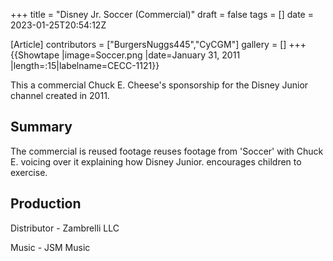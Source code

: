 +++
title = "Disney Jr. Soccer (Commercial)"
draft = false
tags = []
date = 2023-01-25T20:54:12Z

[Article]
contributors = ["BurgersNuggs445","CyCGM"]
gallery = []
+++
{{Showtape
|image=Soccer.png
|date=January 31, 2011
|length=:15|labelname=CECC-1121}}

This a commercial Chuck E. Cheese's sponsorship for the Disney Junior channel created in 2011.

<h2>Summary</h2>
The commercial is reused footage reuses footage from 'Soccer' with Chuck E. voicing over it explaining how Disney Junior. encourages children to exercise.

<h2>Production</h2>
Distributor - Zambrelli LLC

Music - JSM Music